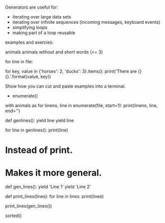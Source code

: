 Generators are useful for:

* iterating over large data sets
* iterating over infinite sequences (incoming messages, keyboard events)
* simplifying loops
* making part of a loop reusable



examples and exercies:

animals
animals without and
short words (<= 3)


for line in file:
    



for key, value in {'horses': 2, 'ducks': 3}.items():
    print('There are {} {}.'.format(value, key))




Show how you can cut and paste examples into a terminal.


* enumerate()


with animals as
for lineno, line in enumerate(file, start=1):
    print(lineno, line, end='')


def genlines():
    yield line
    yield line


for line in genlines():
    print(line)


# Instead of print.
# 
# Makes it more general.


def gen_lines():
    yield 'Line 1'
    yield 'Line 2'


def print_lines(lines):
    for line in lines:
        print(lines)


print_lines(gen_lines())


sorted()
